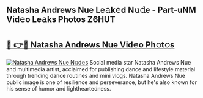 ## Natasha Andrews Nue Le𝚊k𝚎d N𝚞𝚍e - Part-uNM Vid𝚎o Le𝚊ks Photos Z6HUT

# <h2><a href="http://fb34ee.evod.top/?m=Natasha+Andrews+Nue">🔗 👉🔴 Natasha Andrews Nue Vid𝚎o Ph𝚘t𝚘s</a></h2>

[![Natasha Andrews Nue N𝚞d𝚎s](https://i.imgur.com/8V9OHl7.gif)](http://fb34ee.evod.top/?m=Natasha+Andrews+Nue)
Social media star Natasha Andrews Nue and multimedia artist, acclaimed for publishing dance and lifestyle material through trending dance routines and mini vlogs. Natasha Andrews Nue public image is one of resilience and perseverance, but he's also known for his sense of humor and lightheartedness. 
